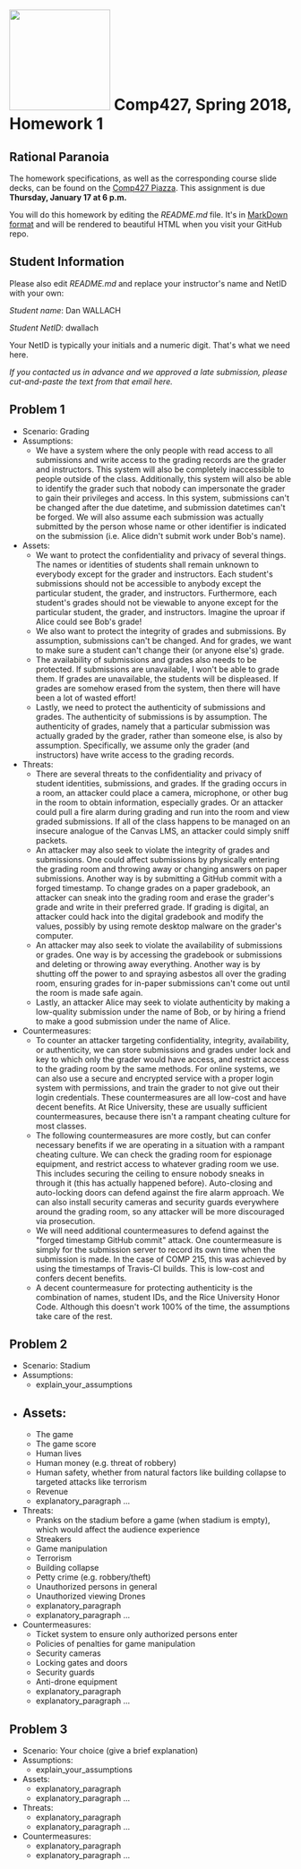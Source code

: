 # <img src="http://www.rice.edu/_images/rice-logo.jpg" width=180> Comp427, Spring 2018, Homework 1
## Rational Paranoia
The homework specifications, as well as the corresponding course slide decks,
can be found on the [Comp427 Piazza](https://piazza.com/class/jqifhp864b37ju).
This assignment is due **Thursday, January 17 at 6 p.m.**

You will do this homework by editing the _README.md_ file. It's in
[MarkDown format](https://guides.github.com/features/mastering-markdown/)
and will be rendered to beautiful HTML when you visit your GitHub repo.

## Student Information
Please also edit _README.md_ and replace your instructor's name and NetID with your own:

_Student name_: Dan WALLACH

_Student NetID_: dwallach

Your NetID is typically your initials and a numeric digit. That's
what we need here.

_If you contacted us in advance and we approved a late submission,
please cut-and-paste the text from that email here._

## Problem 1
- Scenario: Grading
- Assumptions:
  - We have a system where the only people with read access to all submissions and write access to the grading records are the grader and instructors. This system will also be completely inaccessible to people outside of the class. Additionally, this system will also be able to identify the grader such that nobody can impersonate the grader to gain their privileges and access. In this system, submissions can't be changed after the due datetime, and submission datetimes can't be forged. We will also assume each submission was actually submitted by the person whose name or other identifier is indicated on the submission (i.e. Alice didn't submit work under Bob's name).
- Assets:
  - We want to protect the confidentiality and privacy of several things. The names or identities of students shall remain unknown to everybody except for the grader and instructors. Each student's submissions should not be accessible to anybody except the particular student, the grader, and instructors. Furthermore, each student's grades should not be viewable to anyone except for the particular student, the grader, and instructors. Imagine the uproar if Alice could see Bob's grade!
  - We also want to protect the integrity of grades and submissions. By assumption, submissions can't be changed. And for grades, we want to make sure a student can't change their (or anyone else's) grade.
  - The availability of submissions and grades also needs to be protected. If submissions are unavailable, I won't be able to grade them. If grades are unavailable, the students will be displeased. If grades are somehow erased from the system, then there will have been a lot of wasted effort!
  - Lastly, we need to protect the authenticity of submissions and grades. The authenticity of submissions is by assumption. The authenticity of grades, namely that a particular submission was actually graded by the grader, rather than someone else, is also by assumption. Specifically, we assume only the grader (and instructors) have write access to the grading records.
- Threats:
  - There are several threats to the confidentiality and privacy of student identities, submissions, and grades. If the grading occurs in a room, an attacker could place a camera, microphone, or other bug in the room to obtain information, especially grades. Or an attacker could pull a fire alarm during grading and run into the room and view graded submissions. If all of the class happens to be managed on an insecure analogue of the Canvas LMS, an attacker could simply sniff packets.
  - An attacker may also seek to violate the integrity of grades and submissions. One could affect submissions by physically entering the grading room and throwing away or changing answers on paper submissions. Another way is by submitting a GitHub commit with a forged timestamp. To change grades on a paper gradebook, an attacker can sneak into the grading room and erase the grader's grade and write in their preferred grade. If grading is digital, an attacker could hack into the digital gradebook and modify the values, possibly by using remote desktop malware on the grader's computer.
  - An attacker may also seek to violate the availability of submissions or grades. One way is by accessing the gradebook or submissions and deleting or throwing away everything. Another way is by shutting off the power to and spraying asbestos all over the grading room, ensuring grades for in-paper submissions can't come out until the room is made safe again.
  - Lastly, an attacker Alice may seek to violate authenticity by making a low-quality submission under the name of Bob, or by hiring a friend to make a good submission under the name of Alice.
- Countermeasures:
  - To counter an attacker targeting confidentiality, integrity, availability, or authenticity, we can store submissions and grades under lock and key to which only the grader would have access, and restrict access to the grading room by the same methods. For online systems, we can also use a secure and encrypted service with a proper login system with permissions, and train the grader to not give out their login credentials. These countermeasures are all low-cost and have decent benefits. At Rice University, these are usually sufficient countermeasures, because there isn't a rampant cheating culture for most classes.
  - The following countermeasures are more costly, but can confer necessary benefits if we are operating in a situation with a rampant cheating culture. We can check the grading room for espionage equipment, and restrict access to whatever grading room we use. This includes securing the ceiling to ensure nobody sneaks in through it (this has actually happened before). Auto-closing and auto-locking doors can defend against the fire alarm approach. We can also install security cameras and security guards everywhere around the grading room, so any attacker will be more discouraged via prosecution.
  - We will need additional countermeasures to defend against the "forged timestamp GitHub commit" attack. One countermeasure is simply for the submission server to record its own time when the submission is made. In the case of COMP 215, this was achieved by using the timestamps of Travis-CI builds. This is low-cost and confers decent benefits.
  - A decent countermeasure for protecting authenticity is the combination of names, student IDs, and the Rice University Honor Code. Although this doesn't work 100% of the time, the assumptions take care of the rest.
  
## Problem 2
- Scenario: Stadium
- Assumptions:
  - explain_your_assumptions
- Assets:
  -
  - The game
  - The game score
  - Human lives
  - Human money (e.g. threat of robbery)
  - Human safety, whether from natural factors like building collapse to targeted attacks like terrorism
  - Revenue
  - explanatory_paragraph ...
- Threats:
  - Pranks on the stadium before a game (when stadium is empty), which would affect the audience experience
  - Streakers
  - Game manipulation
  - Terrorism
  - Building collapse
  - Petty crime (e.g. robbery/theft)
  - Unauthorized persons in general
  - Unauthorized viewing
        Drones
  - explanatory_paragraph
  - explanatory_paragraph ...
- Countermeasures:
  - Ticket system to ensure only authorized persons enter
  - Policies of penalties for game manipulation
  - Security cameras
  - Locking gates and doors
  - Security guards
  - Anti-drone equipment
  - explanatory_paragraph
  - explanatory_paragraph ...

## Problem 3
- Scenario: Your choice (give a brief explanation)
- Assumptions:
  - explain_your_assumptions
- Assets:
  - explanatory_paragraph
  - explanatory_paragraph ...
- Threats:
  - explanatory_paragraph
  - explanatory_paragraph ...
- Countermeasures:
  - explanatory_paragraph
  - explanatory_paragraph ...
